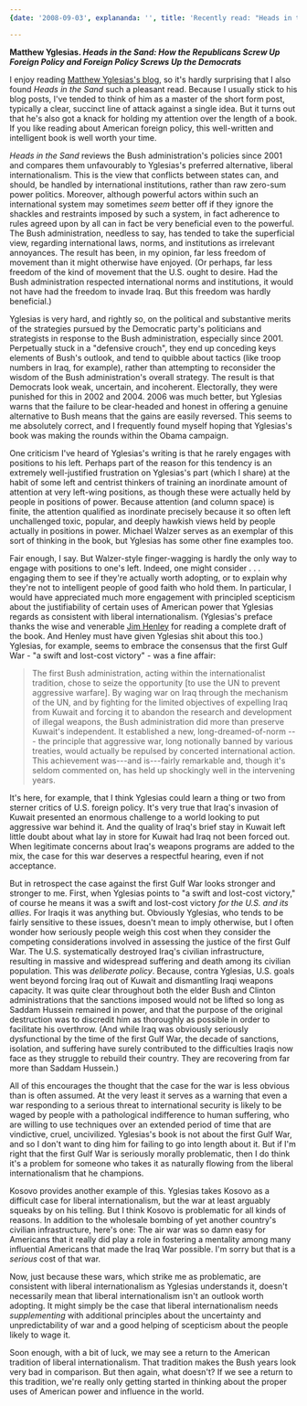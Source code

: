 ```yaml
---
{date: '2008-09-03', explananda: '', title: 'Recently read: "Heads in the Sand"'}

---
```

<strong>Matthew Yglesias. <em>Heads in the Sand: How the Republicans Screw Up Foreign Policy and Foreign Policy Screws Up the Democrats</em></strong>

I enjoy reading <a href="http://yglesias.thinkprogress.org/">Matthew Yglesias's blog</a>, so it's hardly surprising that I also found <em>Heads in the Sand</em> such a pleasant read.  Because I usually stick to his blog posts, I've tended to think of him as a master of the short form post, typically a clear, succinct line of attack against a single idea.  But it turns out that he's also got a knack for holding my attention over the length of a book.  If you like reading about American foreign policy, this well-written and intelligent book is well worth your time.  

<em>Heads in the Sand</em> reviews the Bush administration's policies since 2001 and compares them unfavourably to Yglesias's preferred alternative, liberal internationalism.  This is the view that conflicts between states can, and should, be handled by international institutions, rather than raw zero-sum power politics.  Moreover, although powerful actors within such an international system may sometimes <em>seem</em> better off if they ignore the shackles and restraints imposed by such a system, in fact adherence to rules agreed upon by all can in fact be very beneficial even to the powerful.  The Bush administration, needless to say, has tended to take the superficial view, regarding international laws, norms, and institutions as irrelevant annoyances.  The result has been, in my opinion, far less freedom of movement than it might otherwise have enjoyed.  (Or perhaps, far less freedom of the kind of movement that the U.S. ought to desire.  Had the Bush administration respected international norms and institutions, it would not have had the freedom to invade Iraq.  But this freedom was hardly beneficial.)

Yglesias is very hard, and rightly so, on the political and substantive merits of the strategies pursued by the Democratic party's politicians and strategists in response to the Bush administration, especially since 2001.  Perpetually stuck in a "defensive crouch", they end up conceding keys elements of Bush's outlook, and tend to quibble about tactics (like troop numbers in Iraq, for example), rather than attempting to reconsider the wisdom of the Bush administration's overall strategy.  The result is that Democrats look weak, uncertain, and incoherent.  Electorally, they were punished for this in 2002 and 2004.  2006 was much better, but Yglesias warns that the failure to be clear-headed and honest in offering a genuine alternative to Bush means that the gains are easily reversed.  This seems to me absolutely correct, and I frequently found myself hoping that Yglesias's book was making the rounds within the Obama campaign.

One criticism I've heard of Yglesias's writing is that he rarely engages with positions to his left.  Perhaps part of the reason for this tendency is an extremely well-justified frustration on Yglesias's part (which I share) at the habit of some left and centrist thinkers of training an inordinate amount of attention at very left-wing positions, as though these were actually held by people in positions of power.  Because attention (and column space) is finite, the attention qualified as inordinate precisely because it so often left unchallenged toxic, popular, and deeply hawkish views held by people actually in positions in power.  Michael Walzer serves as an exemplar of this sort of thinking in the book, but Yglesias has some other fine examples too.

Fair enough, I say.  But Walzer-style finger-wagging is hardly the only way to engage with positions to one's left.  Indeed, one might consider . . . engaging them to see if they're actually worth adopting, or to explain why they're not to intelligent people of good faith who hold them.  In particular, I would have appreciated much more engagement with principled scepticism about the justifiability of certain uses of American power that Yglesias regards as consistent with liberal internationalism.  (Yglesias's preface thanks the wise and venerable <a href="http://highclearing.com/">Jim Henley</a> for reading a complete draft of the book.  And Henley must have given Yglesias shit about this too.)    Yglesias, for example, seems to embrace the consensus that the first Gulf War - "a swift and lost-cost victory" - was a fine affair: 
<blockquote>
The first Bush administration, acting within the internationalist tradition, chose to seize the opportunity [to use the UN to prevent aggressive warfare].  By waging war on Iraq through the mechanism of the UN, and by fighting for the limited objectives of expelling Iraq from Kuwait and forcing it to abandon the research and development of illegal weapons, the Bush administration did more than preserve Kuwait's independent.  It established a new, long-dreamed-of-norm --- the principle that aggressive war, long notionally banned by various treaties, would actually be repulsed by concerted international action.  This achievement was---and is---fairly remarkable and, though it's seldom commented on, has held up shockingly well in the intervening years.
</blockquote>
It's here, for example, that I think Yglesias could learn a thing or two from sterner critics of U.S. foreign policy.  It's very true that Iraq's invasion of Kuwait presented an enormous challenge to a world looking to put aggressive war behind it.  And the quality of Iraq's brief stay in Kuwait left little doubt about what lay in store for Kuwait had Iraq not been forced out.  When legitimate concerns about Iraq's weapons programs are added to the mix, the case for this war deserves a respectful hearing, even if not acceptance.

But in retrospect the case against the first Gulf War looks stronger and stronger to me.  First, when Yglesias points to "a swift and lost-cost victory," of course he means it was a swift and lost-cost victory <em>for the U.S. and its allies</em>.  For Iraqis it was anything but.  Obviously Yglesias, who tends to be fairly sensitive to these issues, doesn't mean to imply otherwise, but I often wonder how seriously people weigh this cost when they consider the competing considerations involved in assessing the justice of the first Gulf War.  The U.S. systematically destroyed Iraq's civilian infrastructure, resulting in massive and widespread suffering and death among its civilian population.  This was <em>deliberate policy</em>.  Because, contra Yglesias, U.S. goals went beyond forcing Iraq out of Kuwait and dismantling Iraqi weapons capacity.  It was quite clear throughout both the elder Bush and Clinton administrations that the sanctions imposed would not be lifted so long as Saddam Hussein remained in power, and that the purpose of the original destruction was to discredit him as thoroughly as possible in order to facilitate his overthrow.  (And while Iraq was obviously seriously dysfunctional by the time of the first Gulf War, the decade of sanctions, isolation, and suffering have surely contributed to the difficulties Iraqis now face as they struggle to rebuild their country.  They are recovering from far more than Saddam Hussein.)

All of this encourages the thought that the case for the war is less obvious than is often assumed.  At the very least it serves as a warning that even a war responding to a serious threat to international security is likely to be waged by people with a pathological indifference to human suffering, who are willing to use techniques over an extended period of time that are vindictive, cruel, uncivilized.  Yglesias's book is not about the first Gulf War, and so I don't want to ding him for failing to go into length about it.  But if I'm right that the first Gulf War is seriously morally problematic, then I do think it's a problem for someone who takes it as naturally flowing from the liberal internationalism that he champions. 

Kosovo provides another example of this.  Yglesias takes Kosovo as a difficult case for liberal internationalism, but the war at least arguably squeaks by on his telling.  But I think Kosovo is problematic for all kinds of reasons.  In addition to the wholesale bombing of yet another country's civilian infrastructure, here's one: The air war was so damn easy for Americans that it really did play a role in fostering a mentality among many influential Americans that made the Iraq War possible.  I'm sorry but that is a <em>serious</em> cost of that war.  

Now, just because these wars, which strike me as problematic, are consistent with liberal internationalism as Yglesias understands it, doesn't necessarily mean that liberal internationalism isn't an outlook worth adopting.  It might simply be the case that liberal internationalism needs <em>supplementing</em> with additional principles about the uncertainty and unpredictability of war and a good helping of scepticism about the people likely to wage it.  

Soon enough, with a bit of luck, we may see a return to the American tradition of liberal internationalism.  That tradition makes the Bush years look very bad in comparison.  But then again, what doesn't?  If we see a return to this tradition, we're really only getting started in thinking about the proper uses of American power and influence in the world.
